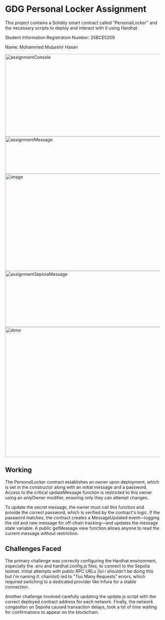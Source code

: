# GDG Personal Locker Assignment

This project contains a Solidity smart contract called "PersonalLocker" and the necessary scripts to deploy and interact with it using Hardhat.

Student Information
Registration Number: 25BCE5209

Name: Mohammed Mubashir Hasan

<img width="841" height="268" alt="assignmentConsole" src="https://github.com/user-attachments/assets/41ddbec3-0e8d-42b1-a668-a1486214a35a" />


<img width="641" height="121" alt="assignmentMessage" src="https://github.com/user-attachments/assets/93ac6371-b245-462b-9ceb-c9d51c9bb670" />
<img width="1334" height="316" alt="image" src="https://github.com/user-attachments/assets/5e547346-f597-4f5c-ac9a-7a21db860178" />

<img width="662" height="182" alt="assignmentSeploiaMessage" src="https://github.com/user-attachments/assets/092038c8-e583-451a-a540-65ae592cb65b" />
<img width="915" height="423" alt="done" src="https://github.com/user-attachments/assets/556c1862-398c-4a70-8f74-02a76f72c44a" />

## Working

The PersonalLocker contract establishes an owner upon deployment, which is set in the constructor along with an initial message and a password. Access to the critical updateMessage function is restricted to this owner using an onlyOwner modifier, ensuring only they can attempt changes.

To update the secret message, the owner must call this function and provide the correct password, which is verified by the contract's logic. If the password matches, the contract creates a MessageUpdated event—logging the old and new message for off-chain tracking—and updates the message state variable. A public getMessage view function allows anyone to read the current message without restriction.

## Challenges Faced

The primary challenge was correctly configuring the Hardhat environment, especially the .env and hardhat.config.js files, to connect to the Sepolia testnet. Initial attempts with public RPC URLs (lol i shouldn't be doing this but i'm naming it: chainlist) led to "Too Many Requests" errors, which required switching to a dedicated provider like Infura for a stable connection.

Another challenge involved carefully updating the update.js script with the correct deployed contract address for each network. Finally, the network congestion on Sepolia caused transaction delays, took a lot of time waiting for confirmations to appear on the blockchain.

